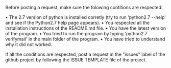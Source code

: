 Before posting a request, make sure the folowing contitions are respected:

  • The 2.7 version of python is installed corretly (try to run 'python2.7 --help' and see if the Python2.7 help page appears).
  • You respected all the installation instructions of the README.md file.
  • You have the latest version of the program.
  • You tried to run the program by typing 'python2.7 verifymail' in the main folder of the program.
  • You have tried to understand why it did not worked.
  
If all the conditions are respected, post a request in the "issues" label of the github project by following the ISSUE TEMPLATE
file of the project.
